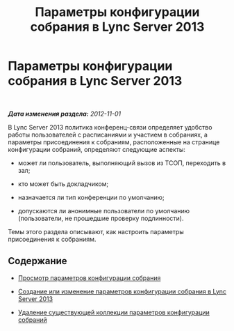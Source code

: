 ﻿---
title: Параметры конфигурации собрания в Lync Server 2013
TOCTitle: Параметры конфигурации собрания в Lync Server 2013
ms:assetid: 484c1426-c18a-4fc9-84d5-cc42689b59b8
ms:mtpsurl: https://technet.microsoft.com/ru-ru/library/JJ688045(v=OCS.15)
ms:contentKeyID: 49887974
ms.date: 05/19/2016
mtps_version: v=OCS.15
ms.translationtype: HT
---

# Параметры конфигурации собрания в Lync Server 2013

 

_**Дата изменения раздела:** 2012-11-01_

В Lync Server 2013 политика конференц-связи определяет удобство работы пользователей с расписаниями и участием в собраниях, а параметры присоединения к собраниям, расположенные на странице конфигурации собраний, определяют следующие аспекты:

  - может ли пользователь, выполняющий вызов из ТСОП, переходить в зал;

  - кто может быть докладчиком;

  - назначается ли тип конференции по умолчанию;

  - допускаются ли анонимные пользователи по умолчанию (пользователи, не прошедшие проверку подлинности).

Темы этого раздела описывают, как настроить параметры присоединения к собраниям.

## Содержание

  - [Просмотр параметров конфигурации собрания](lync-server-2013-view-meeting-configuration-settings.md)

  - [Создание или изменение параметров конфигурации собрания в Lync Server 2013](lync-server-2013-create-or-modify-a-collection-of-meeting-configuration-settings.md)

  - [Удаление существующей коллекции параметров конфигурации собраний](lync-server-2013-delete-an-existing-collection-of-meeting-configuration-settings.md)

